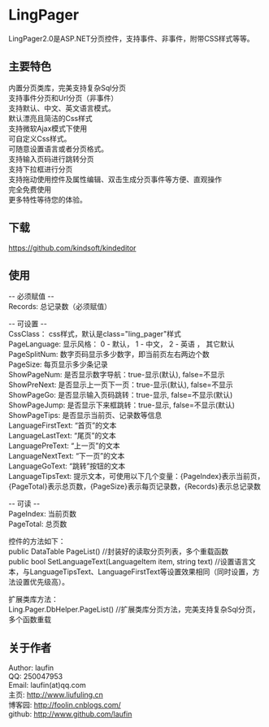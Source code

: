 
LingPager
=================================================

LingPager2.0是ASP.NET分页控件，支持事件、非事件，附带CSS样式等等。  

## 主要特色

内置分页类库，完美支持复杂Sql分页  
支持事件分页和Url分页（非事件）  
支持默认、中文、英文语言模式。  
默认漂亮且简洁的Css样式  
支持微软Ajax模式下使用  
可自定义Css样式。  
可随意设置语言或者分页格式。  
支持输入页码进行跳转分页  
支持下拉框进行分页  
支持拖动使用控件及属性编辑、双击生成分页事件等方便、直观操作  
完全免费使用  
更多特性等待您的体验。  


## 下载

https://github.com/kindsoft/kindeditor

## 使用

-- 必须赋值 --  
Records: 总记录数（必须赋值）  

-- 可设置 --  
CssClass： css样式，默认是class="ling_pager"样式  
PageLanguage: 显示风格： 0 - 默认， 1 - 中文， 2 - 英语 ， 其它默认  
PageSplitNum: 数字页码显示多少数字，即当前页左右两边个数  
PageSize: 每页显示多少条记录  
ShowPageNum: 是否显示数字导航：true-显示(默认), false=不显示  
ShowPreNext: 是否显示上一页下一页：true-显示(默认), false=不显示  
ShowPageGo: 是否显示输入页码跳转：true-显示, false=不显示(默认)  
ShowPageJump: 是否显示下来框跳转：true-显示, false=不显示(默认)  
ShowPageTips: 是否显示当前页、记录数等信息  
LanguageFirstText: “首页”的文本  
LanguageLastText: “尾页”的文本  
LanguagePreText: “上一页”的文本  
LanguageNextText: “下一页”的文本  
LanguageGoText: “跳转”按钮的文本  
LanguageTipsText: 提示文本，可使用以下几个变量：{PageIndex}表示当前页，{PageTotal}表示总页数，{PageSize}表示每页记录数，{Records}表示总记录数  


-- 可读 --  
PageIndex: 当前页数  
PageTotal: 总页数  


控件的方法如下：  
public DataTable PageList() //封装好的读取分页列表，多个重载函数  
public bool SetLanguageText(LanguageItem item, string text) //设置语言文本，与LanguageTipsText、LanguageFirstText等设置效果相同（同时设置，方法设置优先级高）。  



扩展类库方法：  
Ling.Pager.DbHelper.PageList()	//扩展类库分页方法，完美支持复杂Sql分页，多个函数重载  


## 关于作者

Author: laufin  
QQ:	250047953  
Email:	laufin(at)qq.com  
主页:	http://www.liufuling.cn  
博客园:	http://foolin.cnblogs.com/  
github: http://www.github.com/laufin  




